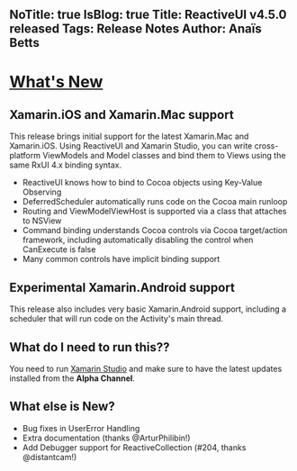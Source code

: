 NoTitle: true
IsBlog: true
Title: ReactiveUI v4.5.0 released
Tags: Release Notes
Author: Anaïs Betts
---

# [What's New](https://github.com/reactiveui/reactiveui/compare/4.4.3...4.5.0)

## Xamarin.iOS and Xamarin.Mac support

This release brings initial support for the latest Xamarin.Mac and Xamarin.iOS. Using ReactiveUI and Xamarin Studio, you can write cross-platform ViewModels and Model classes and bind them to Views using the same RxUI 4.x binding syntax.
- ReactiveUI knows how to bind to Cocoa objects using Key-Value Observing
- DeferredScheduler automatically runs code on the Cocoa main runloop
- Routing and ViewModelViewHost is supported via a class that attaches to NSView
- Command binding understands Cocoa controls via Cocoa target/action framework, including automatically disabling the control when CanExecute is false
- Many common controls have implicit binding support

## Experimental Xamarin.Android support

This release also includes very basic Xamarin.Android support, including a scheduler that will run code on the Activity's main thread.

## What do I need to run this??

You need to run [Xamarin Studio](https://xamarin.com/) and make sure to have the latest updates installed from the **Alpha Channel**. 

## What else is New?
- Bug fixes in UserError Handling
- Extra documentation (thanks @ArturPhilibin!)
- Add Debugger support for ReactiveCollection (#204, thanks @distantcam!)
